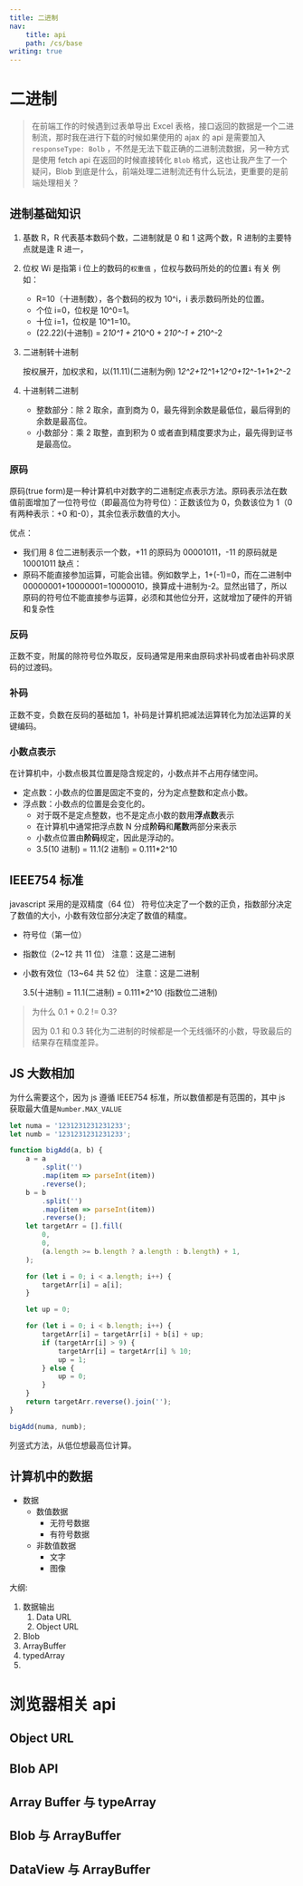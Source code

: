 ```yaml
---
title: 二进制
nav:
    title: api
    path: /cs/base
writing: true
---
```


# 二进制

> 在前端工作的时候遇到过表单导出 Excel 表格，接口返回的数据是一个二进制流，那时我在进行下载的时候如果使用的 ajax 的 api 是需要加入 `responseType: Bolb` ，不然是无法下载正确的二进制流数据，另一种方式是使用 fetch api 在返回的时候直接转化 `Blob` 格式，这也让我产生了一个疑问，Blob 到底是什么，前端处理二进制流还有什么玩法，更重要的是前端处理相关？

## 进制基础知识

1. 基数 R，R 代表基本数码个数，二进制就是 0 和 1 这两个数，R 进制的主要特点就是逢 R 进一，

2. 位权 Wi 是指第 i 位上的数码的`权重值` ，位权与数码所处的的位置`i` 有关
   例如：

    - R=10（十进制数），各个数码的权为 10^i，i 表示数码所处的位置。
    - 个位 i=0，位权是 10^0=1。
    - 十位 i=1，位权是 10^1=10。
    - (22.22)(十进制) = 2*10^1 + 2*10^0 + 2*10^-1 + 2*10^-2

3. 二进制转十进制

    按权展开，加权求和，以(11.11)(二进制为例)
    1*2^2+1*2^1+1*2^0+1*2^-1+1\*2^-2

4. 十进制转二进制

    - 整数部分：除 2 取余，直到商为 0，最先得到余数是最低位，最后得到的余数是最高位。
    - 小数部分：乘 2 取整，直到积为 0 或者直到精度要求为止，最先得到证书是最高位。

### 原码

原码(true form)是一种计算机中对数字的二进制定点表示方法。原码表示法在数值前面增加了一位符号位（即最高位为符号位）：正数该位为 0，负数该位为 1（0 有两种表示：+0 和-0），其余位表示数值的大小。

优点：

-   我们用 8 位二进制表示一个数，+11 的原码为 00001011，-11 的原码就是 10001011
    缺点：
-   原码不能直接参加运算，可能会出错。例如数学上，1+(-1)=0，而在二进制中 00000001+10000001=10000010，换算成十进制为-2。显然出错了，所以原码的符号位不能直接参与运算，必须和其他位分开，这就增加了硬件的开销和复杂性

### 反码

正数不变，附属的除符号位外取反，反码通常是用来由原码求补码或者由补码求原码的过渡码。

### 补码

正数不变，负数在反码的基础加 1，补码是计算机把减法运算转化为加法运算的关键编码。

### 小数点表示

在计算机中，小数点极其位置是隐含规定的，小数点并不占用存储空间。

-   定点数：小数点的位置是固定不变的，分为定点整数和定点小数。
-   浮点数：小数点的位置是会变化的。
    -   对于既不是定点整数，也不是定点小数的数用**浮点数**表示
    -   在计算机中通常把浮点数 N 分成**阶码**和**尾数**两部分来表示
    -   小数点位置由**阶码**规定，因此是浮动的。
    -   3.5(10 进制) = 11.1(2 进制) = 0.111\*2^10

## IEEE754 标准

javascript 采用的是双精度（64 位）
符号位决定了一个数的正负，指数部分决定了数值的大小，小数有效位部分决定了数值的精度。

-   符号位（第一位）
-   指数位（2~12 共 11 位） 注意：这是二进制
-   小数有效位（13~64 共 52 位） 注意：这是二进制

    3.5(十进制) = 11.1(二进制) = 0.111\*2^10 (指数位二进制)

> 为什么 0.1 + 0.2 != 0.3?
>
> 因为 0.1 和 0.3 转化为二进制的时候都是一个无线循环的小数，导致最后的结果存在精度差异。

## JS 大数相加

为什么需要这个，因为 js 遵循 IEEE754 标准，所以数值都是有范围的，其中 js 获取最大值是`Number.MAX_VALUE`

```js
let numa = '1231231231231233';
let numb = '1231231231231233';

function bigAdd(a, b) {
    a = a
        .split('')
        .map(item => parseInt(item))
        .reverse();
    b = b
        .split('')
        .map(item => parseInt(item))
        .reverse();
    let targetArr = [].fill(
        0,
        0,
        (a.length >= b.length ? a.length : b.length) + 1,
    );

    for (let i = 0; i < a.length; i++) {
        targetArr[i] = a[i];
    }

    let up = 0;

    for (let i = 0; i < b.length; i++) {
        targetArr[i] = targetArr[i] + b[i] + up;
        if (targetArr[i] > 9) {
            targetArr[i] = targetArr[i] % 10;
            up = 1;
        } else {
            up = 0;
        }
    }
    return targetArr.reverse().join('');
}

bigAdd(numa, numb);
```

列竖式方法，从低位想最高位计算。

## 计算机中的数据

-   数据
    -   数值数据
        -   无符号数据
        -   有符号数据
    -   非数值数据
        -   文字
        -   图像

大纲:

1. 数据输出
    1. Data URL
    2. Object URL
2. Blob
3. ArrayBuffer
4. typedArray
5.

# 浏览器相关 api

## Object URL

## Blob API

## Array Buffer 与 typeArray

## Blob 与 ArrayBuffer

## DataView 与 ArrayBuffer
